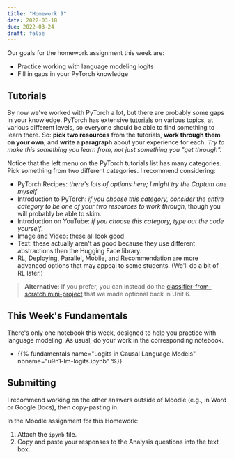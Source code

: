 ```yaml
---
title: "Homework 9"
date: 2022-03-18
due: 2022-03-24
draft: false
---
```


Our goals for the homework assignment this week are:

- Practice working with language modeling logits
- Fill in gaps in your PyTorch knowledge

## Tutorials

By now we've worked with PyTorch a lot, but there are probably some gaps in your knowledge. PyTorch has extensive [tutorials](https://pytorch.org/tutorials) on various topics, at various different levels, so everyone should be able to find something to learn there. So: **pick two resources** from the tutorials, **work through them on your own**, and **write a paragraph** about your experience for each. *Try to make this something you learn from, not just something you "get through".*

Notice that the left menu on the PyTorch tutorials list has many categories. Pick something from two different categories. I recommend considering:

- PyTorch Recipes: *there's lots of options here; I might try the Captum one myself*
- Introduction to PyTorch: *if you choose this category, consider the entire category to be one of your two resources to work through*, though you will probably be able to skim.
- Introduction on YouTube: *if you choose this category, type out the code yourself*.
- Image and Video: these all look good
- Text: these actually aren't as good because they use different abstractions than the Hugging Face library.
- RL, Deploying, Parallel, Mobile, and Recommendation are more advanced options that may appeal to some students. (We'll do a bit of RL later.)

> **Alternative**: If you prefer, you can instead do the [classifier-from-scratch mini-project](https://cs.calvin.edu/courses/cs/344/22sp/units/06recap/mini-proj/) that we made optional back in Unit 6.

## This Week's Fundamentals

There's only one notebook this week, designed to help you practice with language modeling. As usual, do your work in the corresponding notebook.

- {{% fundamentals name="Logits in Causal Language Models" nbname="u9n1-lm-logits.ipynb" %}}

## Submitting

I recommend working on the other answers outside of Moodle (e.g., in Word or Google Docs), then copy-pasting in.

In the Moodle assignment for this Homework:

1. Attach the `ipynb` file.
2. Copy and paste your responses to the Analysis questions into the text box.

